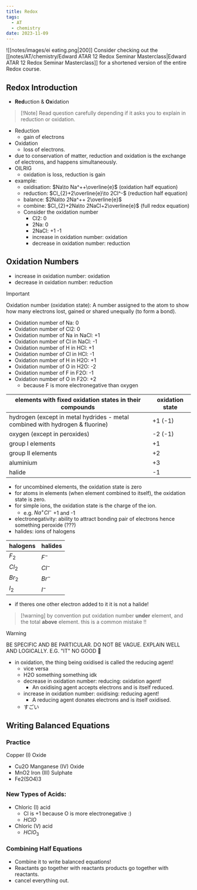 ```yaml
---
title: Redox
tags:
  - AT
  - chemistry
date: 2023-11-09
---
```

![[notes/images/ei eating.png|200]]
Consider checking out the [[notes/AT/chemistry/Edward ATAR 12 Redox Seminar Masterclass|Edward ATAR 12 Redox Seminar Masterclass]] for a shortened version of the entire Redox course.
## Redox Introduction
- **Red**uction & **Ox**idation
>[!Note] Read question carefully depending if it asks you to explain in reduction or oxidation.
- Reduction
	- gain of electrons
- Oxidation
	- loss of electrons.
- due to conservation of matter, reduction and oxidation is the exchange of electrons, and happens simultaneously.
- OILRIG
	- oxidation is loss, reduction is gain
- example:
	- oxidisation: $Na\to Na^++\overline{e}$  (oxidation half equation)
	- reduction: $Cl_{2}+2\overline{e}\to 2Cl^-$ (reduction half equation)
	- balance: $2Na\to 2Na^++ 2\overline{e}$
	- combine: $Cl_{2}+2Na\to 2NaCl+2\overline{e}$ (full redox equation)
	- Consider the oxidation number
		- Cl2: 0
		- 2Na: 0
		- 2NaCl: +1 -1
		- increase in oxidation number: oxidation
		- decrease in oxidation number: reduction
## Oxidation Numbers
- increase in oxidation number: oxidation
- decrease in oxidation number: reduction

>[!Important]
>
>Oxidation number (oxidation state): A number assigned to the atom to show how many electrons lost, gained or shared unequally (to form a bond). 
- Oxidation number of Na: 0
- Oxidation number of Cl2: 0
- Oxidation number of Na in NaCl: +1
- Oxidation number of Cl in NaCl: -1
- Oxidation number of H in HCl: +1
- Oxidation number of Cl in HCl: -1
- Oxidation number of H in H2O: +1
- Oxidation number of O in H2O: -2
- Oxidation number of F in F2O: -1
- Oxidation number of O in F2O: +2
	- because F is more electronegative than oxygen

| elements with fixed oxidation states in their compounds | oxidation state |
| ------------------------------------------------------- | --------------- |
| hydrogen (except in metal hydrides - metal combined with hydrogen & fluorine)                     | +1 (-1)         |
| oxygen (except in peroxides)                            | -2 (-1)         |
| group I elements                                        | +1              |
| group II elements                                       | +2              |
| aluminium                                               | +3              |
| halide                                                  | -1                |

- for uncombined elements, the oxidation state is zero
- for atoms in elements (when element combined to itself), the oxidation state is zero.
- for simple ions, the oxidation state is the charge of the ion.
	- e.g. $Na^+Cl^-$ +1 and -1
- electronegativity: ability to attract bonding pair of electrons hence something peroxide (???)
- halides: ions of halogens

| halogens | halides |
| -------- | ------- |
| $F_{2}$  | $F^-$   |
| $Cl_{2}$ | $Cl^-$  |
| $Br_{2}$ | $Br^-$  |
| $I_{2}$  | $I^-$        |

- if theres one other electron added to it it is not a halide!

>[!warning] by convention put oxidation number **under** element, and the total **above** element. this is a common mistake !!

>[!warning] 
>BE SPECIFIC AND BE PARTICULAR. DO NOT BE VAGUE. EXPLAIN WELL AND LOGICALLY. E.G. "IT" NO GOOD 🙅

- in oxidation, the thing being oxidised is called the reducing agent!
	- vice versa
	- H2O something something idk
	- decrease in oxidation number: reducing: oxidation agent!
		- An oxidising agent accepts electrons and is itself reduced.
	- increase in oxidation number: oxidising: reducing agent!
		- A reducing agent donates electrons and is itself oxidised.
	- すごい

## Writing Balanced Equations
### Practice
Copper (I) Oxide
- Cu2O
Manganese (IV) Oxide
- MnO2
Iron (III) Sulphate
- Fe2(SO4)3
### New Types of Acids:
- Chloric (I) acid
	- Cl is +1 because O is more electronegative :)
	- $HClO$
- Chloric (V) acid
	- $HClO_{3}$

### Combining Half Equations
- Combine it to write balanced equations!
- Reactants go together with reactants products go together with reactants.
- cancel everything out.